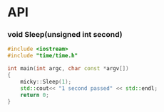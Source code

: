 # API

### void Sleep(unsigned int second)

```c++
#include <iostream>
#include "time/time.h"

int main(int argc, char const *argv[])
{
	micky::Sleep(1);
	std::cout<< "1 second passed" << std::endl;
	return 0;
}
```